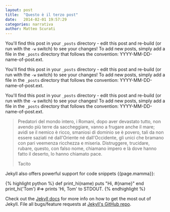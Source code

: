 ```yaml
---
layout: post
title:  "Questo è il terzo post"
date:   2014-02-01 19:57:29
categories: narrativa
author: Matteo Scurati
---
```


You'll find this post in your `_posts` directory - edit this post and re-build (or run with the `-w` switch) to see your changes!
To add new posts, simply add a file in the `_posts` directory that follows the convention: YYYY-MM-DD-name-of-post.ext.

You'll find this post in your `_posts` directory - edit this post and re-build (or run with the `-w` switch) to see your changes!
To add new posts, simply add a file in the `_posts` directory that follows the convention: YYYY-MM-DD-name-of-post.ext.

You'll find this post in your `_posts` directory - edit this post and re-build (or run with the `-w` switch) to see your changes!
To add new posts, simply add a file in the `_posts` directory that follows the convention: YYYY-MM-DD-name-of-post.ext.

<blockquote>
    <p>Predatori del mondo intero, i Romani, dopo aver devastato tutto, non avendo più terre da saccheggiare, vanno a frugare anche il mare; avidi se il nemico è ricco, smaniosi di dominio se è povero, tali da non essere saziati né dall'Oriente né dall'Occidente, gli unici che bramano con pari veemenza ricchezza e miseria. Distruggere, trucidare, rubare, questo, con falso nome, chiamano impero e là dove hanno fatto il deserto, lo hanno chiamato pace.</p>
    <footer>Tacito</footer>
</blockquote>

Jekyll also offers powerful support for code snippets {{page.mamma}}:

{% highlight python %}
def print_hi(name)
  puts "Hi, #{name}"
end
print_hi('Tom')
#=> prints 'Hi, Tom' to STDOUT.
{% endhighlight %}

Check out the [Jekyll docs][jekyll] for more info on how to get the most out of Jekyll. File all bugs/feature requests at [Jekyll's GitHub repo][jekyll-gh].

[jekyll-gh]: https://github.com/mojombo/jekyll
[jekyll]:    http://jekyllrb.com